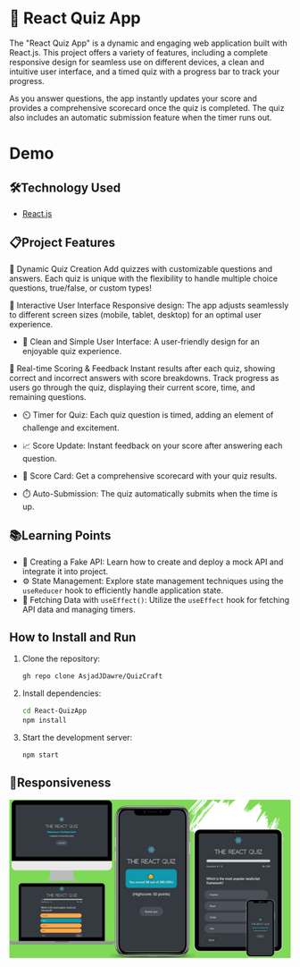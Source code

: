 # 🚀 React Quiz App 

The "React Quiz App" is a dynamic and engaging web application built with React.js. This project offers a variety of features, including a complete responsive design for seamless use on different devices, a clean and intuitive user interface, and a timed quiz with a progress bar to track your progress. 

As you answer questions, the app instantly updates your score and provides a comprehensive scorecard once the quiz is completed. The quiz also includes an automatic submission feature when the timer runs out.

# Demo

 <!-- [WEBSITE-Demo](Comming Soon) -->
 
 

## 🛠️Technology Used 

- [React.js](https://reactjs.org/)

## 📋Project Features 

🚀 Dynamic Quiz Creation
Add quizzes with customizable questions and answers. Each quiz is unique with the flexibility to handle multiple choice questions, true/false, or custom types!

🎯 Interactive User Interface
Responsive design: The app adjusts seamlessly to different screen sizes (mobile, tablet, desktop) for an optimal user experience.


- 🎨 Clean and Simple User Interface: A user-friendly design for an enjoyable quiz experience.


🧠 Real-time Scoring & Feedback
Instant results after each quiz, showing correct and incorrect answers with score breakdowns.
Track progress as users go through the quiz, displaying their current score, time, and remaining questions.

- ⏲️ Timer for Quiz: Each quiz question is timed, adding an element of challenge and excitement.



- 📈 Score Update: Instant feedback on your score after answering each question.
- 📜 Score Card: Get a comprehensive scorecard with your quiz results.
- ⏱️ Auto-Submission: The quiz automatically submits when the time is up.

## 📚Learning Points 

- 📡 Creating a Fake API: Learn how to create and deploy a mock API and integrate it into project.
- ⚙️ State Management: Explore state management techniques using the `useReducer` hook to efficiently handle application state.
- 🔄 Fetching Data with `useEffect()`: Utilize the `useEffect` hook for fetching API data and managing timers.

## How to Install and Run

1. Clone the repository:

    ```bash
   gh repo clone AsjadJDawre/QuizCraft
    ```

2. Install dependencies:

    ```bash
    cd React-QuizApp
    npm install
    ```

3. Start the development server:

    ```bash
    npm start
    ```

## 📱Responsiveness 
![ScreenShots](ScreenShots/React_Quiz_App_Responsivness.png)

